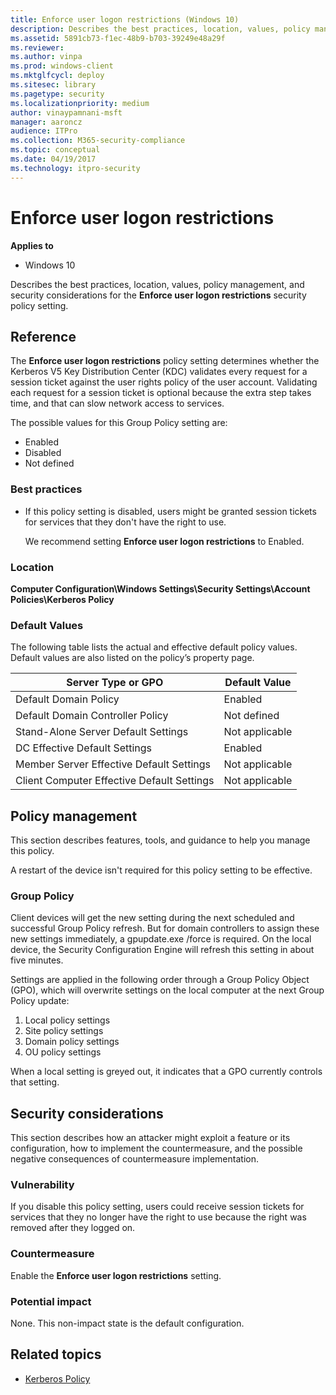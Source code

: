 ```yaml
---
title: Enforce user logon restrictions (Windows 10)
description: Describes the best practices, location, values, policy management, and security considerations for the Enforce user logon restrictions security policy setting.
ms.assetid: 5891cb73-f1ec-48b9-b703-39249e48a29f
ms.reviewer: 
ms.author: vinpa
ms.prod: windows-client
ms.mktglfcycl: deploy
ms.sitesec: library
ms.pagetype: security
ms.localizationpriority: medium
author: vinaypamnani-msft
manager: aaroncz
audience: ITPro
ms.collection: M365-security-compliance
ms.topic: conceptual
ms.date: 04/19/2017
ms.technology: itpro-security
---
```


# Enforce user logon restrictions

**Applies to**
-   Windows 10

Describes the best practices, location, values, policy management, and security considerations for the **Enforce user logon restrictions** security policy setting.

## Reference

The **Enforce user logon restrictions** policy setting determines whether the Kerberos V5 Key Distribution Center (KDC) validates every request for a session ticket against the user rights policy of the user account. Validating each request for a session ticket is optional because the extra step takes time, and that can slow network access to services.

The possible values for this Group Policy setting are:

-   Enabled
-   Disabled
-   Not defined

### Best practices

-   If this policy setting is disabled, users might be granted session tickets for services that they don't have the right to use.

    We recommend setting **Enforce user logon restrictions** to Enabled.

### Location

**Computer Configuration\\Windows Settings\\Security Settings\\Account Policies\\Kerberos Policy**

### Default Values

The following table lists the actual and effective default policy values. Default values are also listed on the policy’s property page.

| Server Type or GPO | Default Value |
| - | - |
| Default Domain Policy | Enabled| 
| Default Domain Controller Policy | Not defined |
| Stand-Alone Server Default Settings| Not applicable |
| DC Effective Default Settings | Enabled| 
| Member Server Effective Default Settings| Not applicable| 
| Client Computer Effective Default Settings | Not applicable| 
 
## Policy management

This section describes features, tools, and guidance to help you manage this policy.

A restart of the device isn't required for this policy setting to be effective.

### Group Policy

Client devices will get the new setting during the next scheduled and successful Group Policy refresh. But for domain controllers to assign these new settings immediately, a gpupdate.exe /force is required. On the local device, the Security Configuration Engine will refresh this setting in about five minutes.

Settings are applied in the following order through a Group Policy Object (GPO), which will overwrite settings on the local computer at the next Group Policy update:

1.  Local policy settings
2.  Site policy settings
3.  Domain policy settings
4.  OU policy settings

When a local setting is greyed out, it indicates that a GPO currently controls that setting.

## Security considerations

This section describes how an attacker might exploit a feature or its configuration, how to implement the countermeasure, and the possible negative consequences of countermeasure implementation.

### Vulnerability

If you disable this policy setting, users could receive session tickets for services that they no longer have the right to use because the right was removed after they logged on.

### Countermeasure

Enable the **Enforce user logon restrictions** setting.

### Potential impact

None. This non-impact state is the default configuration.

## Related topics

- [Kerberos Policy](kerberos-policy.md)
